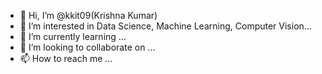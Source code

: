 - 👋 Hi, I’m @kkit09(Krishna Kumar) 
- 👀 I’m interested in Data Science, Machine Learning, Computer Vision...
- 🌱 I’m currently learning ...
- 💞️ I’m looking to collaborate on ...
- 📫 How to reach me ...

<!---
kkit09/kkit09 is a ✨ special ✨ repository because its `README.md` (this file) appears on your GitHub profile.
You can click the Preview link to take a look at your changes.
--->
